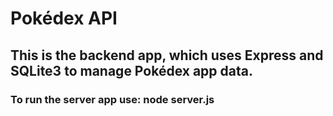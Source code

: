 # Pokédex API

## This is the backend app, which uses Express and SQLite3 to manage Pokédex app data.

### To run the server app use: node server.js
